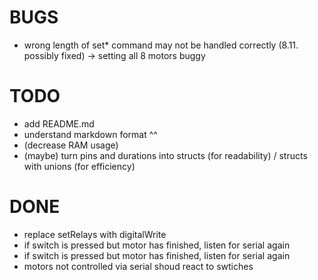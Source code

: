 # BUGS
- wrong length of set* command may not be handled correctly (8.11. possibly fixed)
-> setting all 8 motors buggy

# TODO

- add README.md
- understand markdown format ^^
- (decrease RAM usage)
- (maybe) turn pins and durations into structs (for readability) / structs with unions (for efficiency)

# DONE
- replace setRelays with digitalWrite
- if switch is pressed but motor has finished, listen for serial again
- if switch is pressed but motor has finished, listen for serial again
- motors not controlled via serial shoud react to swtiches